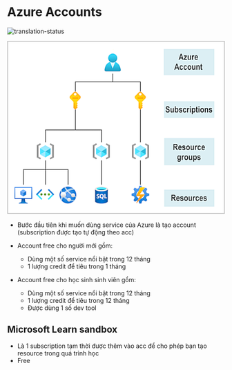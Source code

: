 # Azure Accounts
![translation-status](https://img.shields.io/badge/Status-done-green)

![first](./images/az_account_first.png)

- Bước đầu tiên khi muốn dùng service của Azure là tạo account (subscription được tạo tự động theo acc)

- Account free cho người mới gồm:
  - Dùng một số service nổi bật trong 12 tháng
  - 1 lượng credit để tiêu trong 1 tháng

- Account free cho học sinh sinh viên gồm:
  - Dùng một số service nổi bật trong 12 tháng
  - 1 lượng credit để tiêu trong 12 tháng
  - Được dùng 1 số dev tool 

## Microsoft Learn sandbox
- Là 1 subscription tạm thời được thêm vào acc để cho phép bạn tạo resource trong quá trình học
- Free